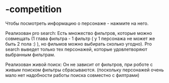 # -competition

Чтобы посмотреть информацию о персонаже - нажмите на него.

Реализован pro search:
  Есть множество фильтров, которые можно совмещать (1 глава фильтра - 1 фильтр ( у 1 персонажа не может же быть 2 пола :) ), но фильмов можно выбирать сколько угодно).
  Pro search выведет только тех персонажей, которые удовлетворяют выбранным фильтрам.

Реализован живой поиск:
  Он не зависит от фильтров, при роботе с живым поиском фильтры сбрасываются. (поскольку персонажей очень мало нет надобности работы поиска совместно с филтрами)
